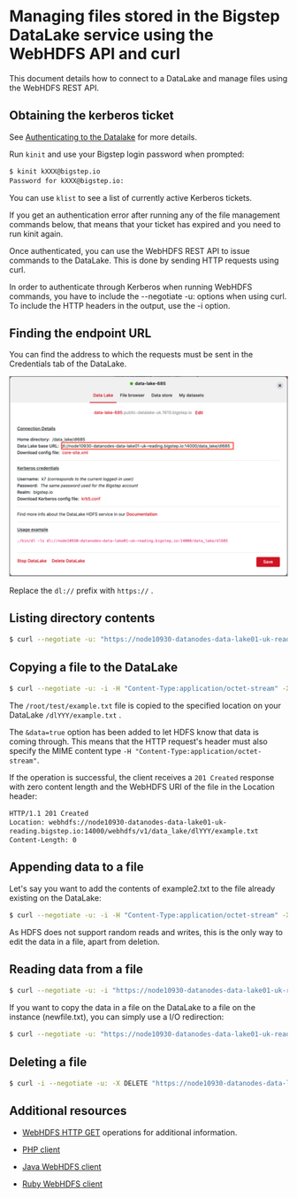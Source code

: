# Managing files stored in the Bigstep DataLake service using the WebHDFS API and curl

This document details how to connect to a DataLake and manage files using the WebHDFS REST API.

## Obtaining the kerberos ticket

See [Authenticating to the Datalake](/guides/authenticating_to_the_datalake_using_kerberos) for more details.

Run `kinit` and use your Bigstep login password when prompted:

```bash
$ kinit kXXX@bigstep.io
Password for kXXX@bigstep.io:
```

You can use `klist` to see a list of currently active Kerberos tickets.

If you get an authentication error after running any of the file management commands below, that means that your ticket has expired and you need to run kinit again.

Once authenticated, you can use the WebHDFS REST API to issue commands to the DataLake. This is done by sending HTTP requests using curl.

In order to authenticate through Kerberos when running WebHDFS commands, you have to include the --negotiate -u: options when using curl. To include the HTTP headers in the output, use the -i option.

## Finding the endpoint URL

You can find the address to which the requests must be sent in the Credentials tab of the DataLake.

![](/assets/guides/managing_datalake_files_using_curl.png)

Replace the `dl://` prefix with `https://` .

## Listing directory contents

```bash
$ curl --negotiate -u: "https://node10930-datanodes-data-lake01-uk-reading.bigstep.io:14000/webhdfs/v1/data_lake/dlYYY?op=LISTSTATUS"
```

## Copying a file to the DataLake

```bash 
$ curl --negotiate -u: -i -H "Content-Type:application/octet-stream" -X PUT -T "/root/test/example.txt" "https://node10930-datanodes-data-lake01-uk-reading.bigstep.io:14000/webhdfs/v1/data_lake/dlYYY/example.txt?op=CREATE&data=true"
```

The `/root/test/example.txt` file is copied to the specified location on your DataLake `/dlYYY/example.txt`
. 

The `&data=true` option has been added to let HDFS know that data is coming through. This means that the HTTP request's header must also specify the MIME content type `-H "Content-Type:application/octet-stream"`.

If the operation is successful, the client receives a `201 Created` response with zero content length and the WebHDFS URI of the file in the Location header:

```
HTTP/1.1 201 Created
Location: webhdfs://node10930-datanodes-data-lake01-uk-reading.bigstep.io:14000/webhdfs/v1/data_lake/dlYYY/example.txt
Content-Length: 0
```

## Appending data to a file

Let's say you want to add the contents of example2.txt to the file already existing on the DataLake:

```bash
$ curl --negotiate -u: -i -H "Content-Type:application/octet-stream" -X POST -T "/root/example2.txt" "https://node10930-datanodes-data-lake01-uk-reading.bigstep.io:14000/webhdfs/v1/data_lake/dlYYY/example.txt?op=APPEND&data=true"
```

As HDFS does not support random reads and writes, this is the only way to edit the data in a file, apart from deletion.

## Reading data from a file

```bash
$ curl --negotiate -u: -i "https://node10930-datanodes-data-lake01-uk-reading.bigstep.io:14000/webhdfs/v1/data_lake/dlYYY/example.txt?op=OPEN"
```

If you want to copy the data in a file on the DataLake to a file on the instance (newfile.txt), you can simply use a I/O redirection:

```bash
$ curl --negotiate -u: "https://node10930-datanodes-data-lake01-uk-reading.bigstep.io:14000/webhdfs/v1/data_lake/dlYYY/example.txt?op=OPEN" > "newfile.txt"
```

## Deleting a file

```bash
$ curl -i --negotiate -u: -X DELETE "https://node10930-datanodes-data-lake01-uk-reading.bigstep.io:14000/webhdfs/v1/data_lake/dlYYY/example.txt?op=DELETE"
```

## Additional resources

* [WebHDFS HTTP GET](https://hadoop.apache.org/docs/r2.6.0/hadoop-project-dist/hadoop-hdfs/WebHDFS.html#Operations) operations for additional information.

* [PHP client](https://github.com/simpleenergy/php-WebHDFS)
* [Java WebHDFS client](https://github.com/longbozhan/webhdfs-java-client)
* [Ruby WebHDFS client](https://github.com/kzk/webhdfs)


